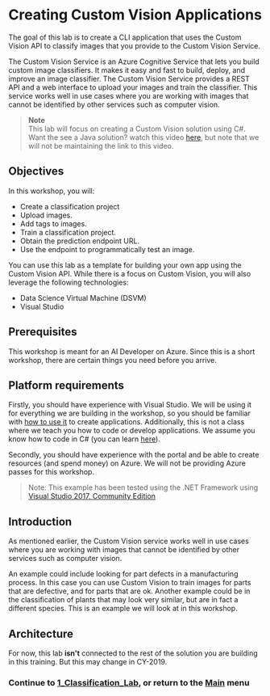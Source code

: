 # Creating Custom Vision Applications

The goal of this lab is to create a CLI application that uses the Custom Vision API to classify images that you provide to the Custom Vision Service.

The Custom Vision Service is an Azure Cognitive Service that lets you build custom image classifiers. It makes it easy and fast to build, deploy, and improve an image classifier. The Custom Vision Service provides a REST API and a web interface to upload your images and train the classifier.  This service works well in use cases where you are working with images that cannot be identified by other services such as computer vision.

> **Note**  
> This lab will focus on creating a Custom Vision solution using C#.
> Want the see a Java solution? watch this video [here](https://channel9.msdn.com/Shows/AI-Show/Azure-Custom-Vision-How-to-Train-and-Identify-Unique-Designs-or-Image-Content), but note that we will not be maintaining the link to this video.

## Objectives

In this workshop, you will:

- Create a classification project
- Upload images.
- Add tags to images.
- Train a classification project.
- Obtain the prediction endpoint URL.
- Use the endpoint to programmatically test an image.

You can use this lab as a template for building your own app using the Custom Vision API. While there is a focus on Custom Vision, you will also leverage the following technologies:

- Data Science Virtual Machine (DSVM)
- Visual Studio

## Prerequisites

This workshop is meant for an AI Developer on Azure. Since this is a short workshop, there are certain things you need before you arrive.

## Platform requirements

Firstly, you should have experience with Visual Studio. We will be using it for everything we are building in the workshop, so you should be familiar with [how to use it](https://docs.microsoft.com/en-us/visualstudio/ide/visual-studio-ide) to create applications. Additionally, this is not a class where we teach you how to code or develop applications. We assume you know how to code in C# (you can learn [here](https://mva.microsoft.com/en-us/training-courses/c-fundamentals-for-absolute-beginners-16169?l=Lvld4EQIC_2706218949)).

Secondly, you should have experience with the portal and be able to create resources (and spend money) on Azure. We will not be providing Azure passes for this workshop.

>Note: This example has been tested using the .NET Framework using [Visual Studio 2017,
Community Edition](https://www.visualstudio.com/downloads/)

## Introduction

As mentioned earlier, the Custom Vision service works well in use cases where you are working with images that cannot be identified by other services such as computer vision.

An example could include looking for part defects in a manufacturing process. In this case you can use Custom Vision to train images for parts that are defective, and for parts that are ok. Another example could be in the classification of plants that may look very similar, but are in fact a different species. This is an example we will look at in this workshop.

## Architecture

For now, this lab **isn't** connected to the rest of the solution you are building in this training. But this may change in CY-2019.

### Continue to [1_Classification_Lab](./1_Classification_Lab.md), or return to the [Main](../../README.md) menu